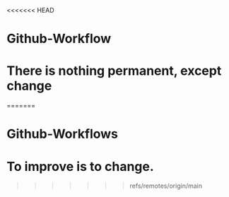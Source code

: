 <<<<<<< HEAD
# Github-Workflow
# There is nothing permanent, except change
=======
# Github-Workflows
# To improve is to change.
>>>>>>> refs/remotes/origin/main
